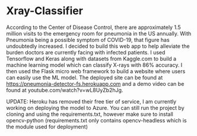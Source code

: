 # Xray-Classifier
According to the Center of Disease Control, there are approximately 1.5 million visits to the emergency room for pneumonia in the US annually. With Pneumonia being a possible symptom of COVID-19, that figure has undoubtedly increased. I decided to build this web app to help alleviate the burden doctors are currently facing with infected patients. I used Tensorflow and Keras along with datasets from Kaggle.com to build a machine learning model which can classify X-rays with 86% accuracy. I then used the Flask micro web framework to build a website where users can easily use the ML model. The deployed site can be found at https://pneumonia-detector-fs.herokuapp.com and a demo video can be found at youtube.com/watch?v=wL8UyZb2hJg.


UPDATE: Heroku has removed their free tier of service, I am currently working on deploying the model to Azure. You can still run the project by cloning and using the requirements.txt, however make sure to install opencv-python (requirements.txt only contains opencv-headless which is the module used for deployment)
